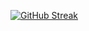 [![GitHub Streak](http://github-readme-streak-stats.herokuapp.com?user=unattended-ch&theme=dark&background=000000)](https://git.io/streak-stats)
